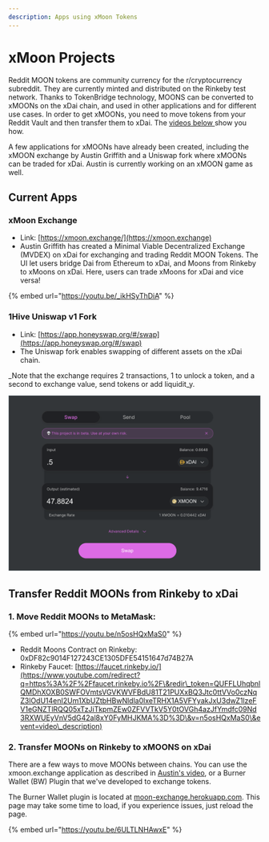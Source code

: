 ```yaml
---
description: Apps using xMoon Tokens
---
```


# xMoon Projects

Reddit MOON tokens are community currency for the r/cryptocurrency subreddit. They are currently minted and distributed on the Rinkeby test network. Thanks to TokenBridge technology, MOONS can be converted to xMOONs on the xDai chain, and used in other applications and for different use cases. In order to get xMOONs, you need to move tokens from your Reddit Vault and then transfer them to xDai. The [videos below ](./#moving-moons-to-xdai)show you how.

A few applications for xMOONs have already been created, including the xMOON exchange by Austin Griffith and a Uniswap fork where xMOONs can be traded for xDai. Austin is currently working on an xMOON game as well.

## Current Apps

### xMoon Exchange

* Link:  [https://xmoon.exchange/](https://xmoon.exchange)
* Austin Griffith has created a Minimal Viable Decentralized Exchange (MVDEX) on xDai for exchanging and trading Reddit MOON Tokens. The UI let users bridge Dai from Ethereum to xDai, and Moons from Rinkeby to xMoons on xDai. Here, users can trade xMoons for xDai and vice versa!&#x20;

{% embed url="https://youtu.be/_ikHSyThDiA" %}

### 1Hive Uniswap v1 Fork

* Link:  [https://app.honeyswap.org/#/swap](https://app.honeyswap.org/#/swap)
* The Uniswap fork enables swapping of different assets on the xDai chain.

_Note that the exchange requires 2 transactions, 1 to unlock a token, and a second to exchange value, send tokens or add liquidit_y.

![](<../../../.gitbook/assets/xMoon Uniswap.png>)

## Transfer Reddit MOONs from Rinkeby to xDai

### 1. Move Reddit MOONs to MetaMask:

{% embed url="https://youtu.be/n5osHQxMaS0" %}

* Reddit Moons Contract on Rinkeby: 0xDF82c9014F127243CE1305DFE54151647d74B27A&#x20;
* Rinkeby Faucet: [https://faucet.rinkeby.io/](https://www.youtube.com/redirect?q=https%3A%2F%2Ffaucet.rinkeby.io%2F\&redir\_token=QUFFLUhqbnlQMDhXOXB0SWFOVmtsVGVKWVFBdU81T21PUXxBQ3Jtc0ttVVo0czNqZ3lOdU14enI2Um1XbUZtbHBwNldla0lxeTRHX1A5VFYyakJxU3dwZ1lzeFV1eGNZTlRQQ05xTzJiTkpmZEw0ZFVVTkV5Y0tOVGh4azJfYmdfc09Nd3RXWUEyVnV5dG42al8xY0FyMHJKMA%3D%3D\&v=n5osHQxMaS0\&event=video\_description)

### 2. Transfer MOONs on Rinkeby to xMOONS on xDai

There are a few ways to move MOONs between chains. You can use the xmoon.exchange application as described in [Austin's video](https://youtu.be/\_ikHSyThDiA), or a Burner Wallet (BW) Plugin that we've developed to exchange tokens.

The Burner Wallet plugin is located at [moon-exchange.herokuapp.com](http://moon-exchange.herokuapp.com). This page may take some time to load, if you experience issues, just reload the page.

{% embed url="https://youtu.be/6ULTLNHAwxE" %}
